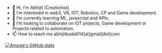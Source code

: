 - 👋 Hi, I’m Abhijit (Creationist).
- 👀 I’m interested in web3, VR, IOT, Robotics, CP and Game development.
- 🌱 I’m currently learning ML, javascript and APIs.
- 💞️ I’m looking to collaborate on IOT projects, Game development or Projects related to automation.
- 📫 How to reach me abhijitkadalli14[at]gmail[dot]com


[![Anurag's GitHub stats](https://github-readme-stats.vercel.app/api?username=Abhijit-Kadalli)](https://github.com/anuraghazra/github-readme-stats)
